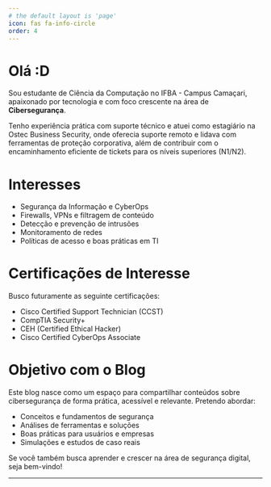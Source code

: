 ```yaml
---
# the default layout is 'page'
icon: fas fa-info-circle
order: 4
---
```


# Olá :D

Sou estudante de Ciência da Computação no IFBA - Campus Camaçari, apaixonado por tecnologia e com foco crescente na área de **Cibersegurança**. 

Tenho experiência prática com suporte técnico e atuei como estagiário na Ostec Business Security, onde oferecia suporte remoto e lidava com ferramentas de proteção corporativa, além de contribuir com o encaminhamento eficiente de tickets para os níveis superiores (N1/N2).

# Interesses

- Segurança da Informação e CyberOps  
- Firewalls, VPNs e filtragem de conteúdo  
- Detecção e prevenção de intrusões  
- Monitoramento de redes  
- Políticas de acesso e boas práticas em TI  

# Certificações de Interesse

Busco futuramente as seguinte certificações:

- Cisco Certified Support Technician (CCST)
- CompTIA Security+
- CEH (Certified Ethical Hacker)
- Cisco Certified CyberOps Associate

# Objetivo com o Blog

Este blog nasce como um espaço para compartilhar conteúdos sobre cibersegurança de forma prática, acessível e relevante. Pretendo abordar:

- Conceitos e fundamentos de segurança
- Análises de ferramentas e soluções
- Boas práticas para usuários e empresas
- Simulações e estudos de caso reais

Se você também busca aprender e crescer na área de segurança digital, seja bem-vindo!

---